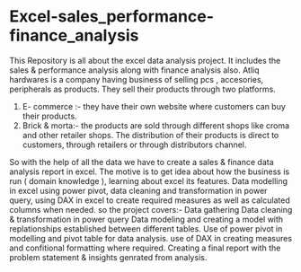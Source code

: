 # Excel-sales_performance-finance_analysis
This Repository is all about the excel data analysis project. It includes the sales &amp; performance analysis along with finance analysis also.
Atliq hardwares is a company having business of selling pcs , accesories, peripherals as products. 
They sell their products through two platforms. 
1) E- commerce :- they have their own website where customers can buy their products.
2) Brick & morta:- the products are sold through different shops like croma and other retailer shops.
The distribution of their products is direct to customers, through retailers or through distributors channel.

So with the help of all the data we have to create a sales & finance data analysis report in excel.
The motive is to get idea about how the business is run ( domain knowledge ), learning about excel its features. Data modelling in excel using power pivot, data cleaning and transformation in power query, using DAX in excel to create required measures as well as calculated columns when needed.
so the project covers:-
Data gathering
Data cleaning & transformation in power query
Data modeling and creating a model with replationships established between different tables.
Use of power pivot in modelling and pivot table for data analysis.
use of DAX in creating measures and confitional formatting where required.
Creating a final report with the problem statement &  insights genrated from analysis. 
